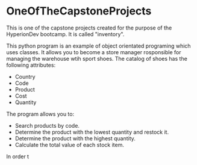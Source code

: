 # OneOfTheCapstoneProjects

This is one of the capstone projects created for the purpose of the HyperionDev bootcamp. It is called "inventory".

This python program is an example of object orientated programing which uses classes. It allows you to become a store manager rosponsible for managing the warehouse wtih sport shoes. The catalog of shoes has the following attributes: 
- Country
- Code 
- Product
- Cost 
- Quantity

The program allows you to:
- Search products by code.
- Determine the product with the lowest quantity and restock it.
- Determine the product with the highest quantity.
- Calculate the total value of each stock item. 

In order t
